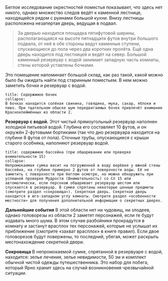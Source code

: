 Беглое исследование окрестностей поместья показывает, что здесь нет никого, однако множество следов ведёт к каменной лестнице, находящейся рядом с руинами большой кухни. Внизу лестницы расположена незапертая дверь, ведущая в подвал. 

> За дверью находится площадка пятифутовой ширины, располагающаяся на высоте пятнадцати футов внутри большого подвала, от неё в обе стороны ведут каменные ступени, спускающиеся до пола через два коротких пролёта. Ещё одна дверь находится под лестницей и ведёт на север. Большой каменный резервуар с водой занимает западную часть комнаты, стены которой уставлены бочками. 

Это помещение напоминает большой склад, как раз такой, какой можно было бы ожидать найти под старинным поместьем. В нем можно заметить бочки и резервуар с водой.

```ad-hint
title: Содержимое бочек
collapse:
В бочках находится солёная свинина, говядина, мука, сахар, яблоки и пиво. При тщательном обыске шум передвигаемых бочек привлечёт внимание Красноклеймённых из области 2. 
```


**Резервуар с водой.** Этот чистый прямоугольный резервуар наполнен холодной питьевой водой. Глубина его составляет 10 футов, и он окружён 2-футовыми бортиками (так что дно резервуара находится на глубине 8 футов от пола). Сточные трубы, опускающиеся с крыши старого особняка, наполняют резервуар водой. 

``` ad-note
title: содержимое бассейна (при обшаривании или проверке внимательности 15)
collapse:
Непромокаемая сумка висит на погруженной в воду верёвке у южной стены бассейна, на глубине примерно 2 футов от поверхности воды. Её не заметить с поверхности при беглом осмотре, но можно обнаружить при успешной проверке Мудрости (Внимательность) со Сл 15 или автоматически, если персонаж обшаривает резервуар шестом или спускается в резервуар. В сумке спрятаны некоторые ценные предметы (смотрите раздел «сокровища»). Секретная дверь. Секретная дверь находится в юго-западном углу комнаты. Смотрите раздел «особенности местности» для получения дополнительной информации о секретных дверях.

```

**Дальнейшие события**
В этой области нет ни чудовищ, ни злодеев, однако головорезы из области 2 заметят персонажей, если те будут издавать много шума. В этом случае разбойники прокрадутся в комнату и застанут врасплох тех персонажей, которые не услышат их приближение (смотрите «захват врасплох» в книге правил). Если двое головорезов будут повержены, то последний, убегая, может раскрыть местонахождение секретной двери.

**Сокровища** 
В непромокаемой сумке, спрятанной в резервуаре с водой, находится: зелье лечения, зелье невидимости, 50 зм и комплект обычной чистой одежды путешественника. Это набор для побега, который Ярно хранит здесь на случай возникновения чрезвычайной ситуации.